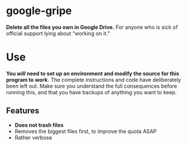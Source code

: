 # google-gripe

**Delete all the files you own in Google Drive.** For anyone who is sick of official support lying about “working on it.”

# Use

**You *will* need to set up an environment and modify the source for this program to work.** The complete instructions and code have deliberately been left out. Make sure you understand the full consequences before running this, and that you have backups of anything you want to keep.

## Features

- **Does not trash files**
- Removes the biggest files first, to improve the quota ASAP
- Rather verbose
